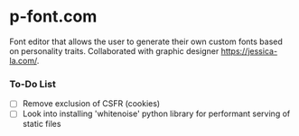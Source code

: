 # p-font.com
Font editor that allows the user to generate their own custom fonts based on personality traits. Collaborated with graphic designer https://jessica-la.com/.

### To-Do List
- [ ] Remove exclusion of CSFR (cookies)
- [ ] Look into installing 'whitenoise' python library for performant serving of static files

